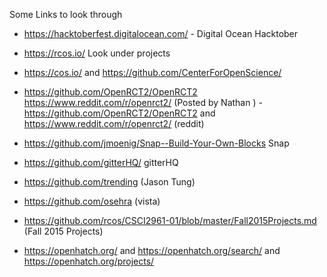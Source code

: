 Some Links to look through

- https://hacktoberfest.digitalocean.com/  - Digital Ocean Hacktober

- https://rcos.io/  Look under projects

- https://cos.io/ and https://github.com/CenterForOpenScience/

- https://github.com/OpenRCT2/OpenRCT2 https://www.reddit.com/r/openrct2/  (Posted by Nathan ) - https://github.com/OpenRCT2/OpenRCT2 and https://www.reddit.com/r/openrct2/ (reddit)

- https://github.com/jmoenig/Snap--Build-Your-Own-Blocks  Snap

- https://github.com/gitterHQ/ gitterHQ

- https://github.com/trending  (Jason Tung)

- https://github.com/osehra  (vista)

- https://github.com/rcos/CSCI2961-01/blob/master/Fall2015Projects.md (Fall 2015 Projects)


-  https://openhatch.org/ and https://openhatch.org/search/ and https://openhatch.org/projects/  
